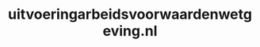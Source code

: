 ---
layout: post
title:  "uitvoeringarbeidsvoorwaardenwetgeving.nl"
internal_url:  "/dutchgov/uitvoeringarbeidsvoorwaardenwetgeving.nl.html"
categories: dutchgov
---